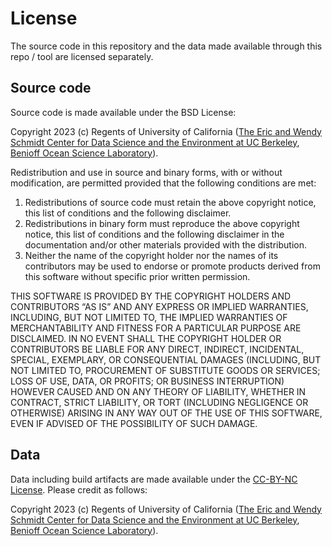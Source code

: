 License
================================================================================
The source code in this repository and the data made available through this repo / tool are licensed separately.

Source code
--------------------------------------------------------------------------------
Source code is made available under the BSD License:

Copyright 2023 (c) Regents of University of California ([The Eric and Wendy Schmidt Center for Data Science and the Environment at UC Berkeley](https://dse.berkeley.edu/), [Benioff Ocean Science Laboratory](https://bosl.ucsb.edu/)).

Redistribution and use in source and binary forms, with or without modification, are permitted provided that the following conditions are met:

  1. Redistributions of source code must retain the above copyright notice, this list of conditions and the following disclaimer.
  2. Redistributions in binary form must reproduce the above copyright notice, this list of conditions and the following disclaimer in the documentation and/or other materials provided with the distribution.
  3. Neither the name of the copyright holder nor the names of its contributors may be used to endorse or promote products derived from this software without specific prior written permission.

THIS SOFTWARE IS PROVIDED BY THE COPYRIGHT HOLDERS AND CONTRIBUTORS “AS IS” AND ANY EXPRESS OR IMPLIED WARRANTIES, INCLUDING, BUT NOT LIMITED TO, THE IMPLIED WARRANTIES OF MERCHANTABILITY AND FITNESS FOR A PARTICULAR PURPOSE ARE DISCLAIMED. IN NO EVENT SHALL THE COPYRIGHT HOLDER OR CONTRIBUTORS BE LIABLE FOR ANY DIRECT, INDIRECT, INCIDENTAL, SPECIAL, EXEMPLARY, OR CONSEQUENTIAL DAMAGES (INCLUDING, BUT NOT LIMITED TO, PROCUREMENT OF SUBSTITUTE GOODS OR SERVICES; LOSS OF USE, DATA, OR PROFITS; OR BUSINESS INTERRUPTION) HOWEVER CAUSED AND ON ANY THEORY OF LIABILITY, WHETHER IN CONTRACT, STRICT LIABILITY, OR TORT (INCLUDING NEGLIGENCE OR OTHERWISE) ARISING IN ANY WAY OUT OF THE USE OF THIS SOFTWARE, EVEN IF ADVISED OF THE POSSIBILITY OF SUCH DAMAGE.

Data
--------------------------------------------------------------------------------
Data including build artifacts are made available under the [CC-BY-NC License](https://creativecommons.org/licenses/by-nc/4.0/). Please credit as follows:

Copyright 2023 (c) Regents of University of California ([The Eric and Wendy Schmidt Center for Data Science and the Environment at UC Berkeley](https://dse.berkeley.edu/), [Benioff Ocean Science Laboratory](https://bosl.ucsb.edu/)).